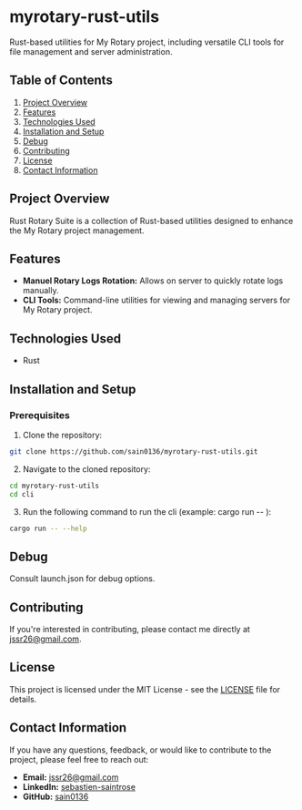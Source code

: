 # myrotary-rust-utils

Rust-based utilities for My Rotary project, including versatile CLI tools for file management and server administration.

## Table of Contents

1. [Project Overview](#project-overview)
2. [Features](#features)
3. [Technologies Used](#technologies-used)
4. [Installation and Setup](#installation-and-setup)
5. [Debug](#debug)
6. [Contributing](#contributing)
7. [License](#license)
8. [Contact Information](#contact-information)

## Project Overview

Rust Rotary Suite is a collection of Rust-based utilities designed to enhance the My Rotary project management.

## Features

- **Manuel Rotary Logs Rotation:** Allows on server to quickly rotate logs manually.
- **CLI Tools:** Command-line utilities for viewing and managing servers for My Rotary project.

## Technologies Used

- Rust

## Installation and Setup

### Prerequisites

1. Clone the repository:

```bash
git clone https://github.com/sain0136/myrotary-rust-utils.git

```

2. Navigate to the cloned repository:

```bash
cd myrotary-rust-utils
cd cli
```

3. Run the following command to run the cli (example: cargo run -- <cli-arguments>):

```bash
cargo run -- --help
```

## Debug

Consult launch.json for debug options.

## Contributing

If you're interested in contributing, please contact me directly at [jssr26@gmail.com](mailto:jssr26@gmail.com).

## License

This project is licensed under the MIT License - see the [LICENSE](LICENSE) file for details.

## Contact Information

If you have any questions, feedback, or would like to contribute to the project, please feel free to reach out:

- **Email:** [jssr26@gmail.com](mailto:jssr26@gmail.com)
- **LinkedIn:** [sebastien-saintrose](https://www.linkedin.com/in/sebastien-saintrose/)
- **GitHub:** [sain0136](https://github.com/sain0136)
